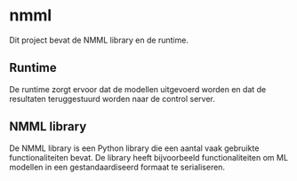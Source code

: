 # nmml

Dit project bevat de NMML library en de runtime.

## Runtime

De runtime zorgt ervoor dat de modellen uitgevoerd worden en dat de resultaten teruggestuurd worden naar de control
server.

## NMML library

De NMML library is een Python library die een aantal vaak gebruikte functionaliteiten bevat. De library heeft
bijvoorbeeld functionaliteiten om ML modellen in een gestandaardiseerd formaat te serialiseren.
